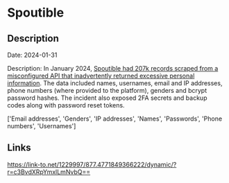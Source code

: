 # Spoutible

## Description

Date: 2024-01-31

Description:
In January 2024, <a href="https://www.troyhunt.com/how-spoutibles-leaky-api-spurted-out-a-deluge-of-personal-data/" target="_blank" rel="noopener">Spoutible had 207k records scraped from a misconfigured API that inadvertently returned excessive personal information</a>. The data included names, usernames, email and IP addresses, phone numbers (where provided to the platform), genders and bcrypt password hashes. The incident also exposed 2FA secrets and backup codes along with password reset tokens.


['Email addresses', 'Genders', 'IP addresses', 'Names', 'Passwords', 'Phone numbers', 'Usernames']

## Links

https://link-to.net/1229997/877.4771849366222/dynamic/?r=c3BvdXRpYmxlLmNvbQ==